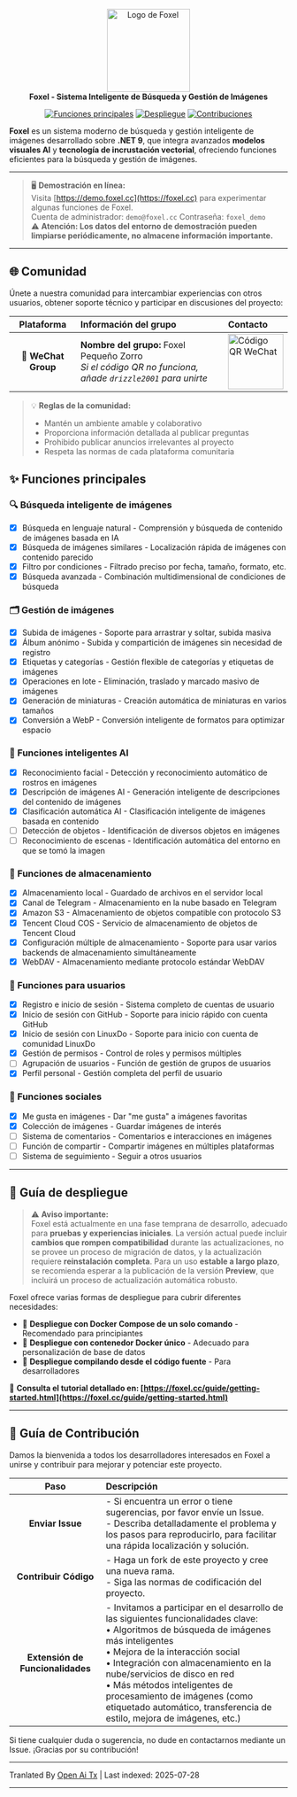 <p align="center">
    <img src="https://raw.githubusercontent.com/DrizzleTime/Foxel/dev/Web/public/logo.png" alt="Logo de Foxel" width="150"><br>
    <strong>Foxel - Sistema Inteligente de Búsqueda y Gestión de Imágenes</strong>
</p>
<p align="center">
    <a href="#-核心功能"><img src="https://img.shields.io/badge/功能-Features-blue?style=for-the-badge" alt="Funciones principales"></a>
    <a href="#-部署指南"><img src="https://img.shields.io/badge/部署-Deploy-orange?style=for-the-badge" alt="Despliegue"></a>
    <a href="#-贡献指南"><img src="https://img.shields.io/badge/贡献-Contribute-brightgreen?style=for-the-badge" alt="Contribuciones"></a>
    
</p>

<p>
    <strong>Foxel</strong> es un sistema moderno de búsqueda y gestión inteligente de imágenes desarrollado sobre <strong>.NET 9</strong>, que integra avanzados <strong>modelos visuales AI</strong> y <strong>tecnología de incrustación vectorial</strong>, ofreciendo funciones eficientes para la búsqueda y gestión de imágenes.
</p>

---

> 🖥️ **Demostración en línea:**  
> Visita [https://demo.foxel.cc](https://foxel.cc) para experimentar algunas funciones de Foxel.  
> Cuenta de administrador: `demo@foxel.cc` Contraseña: `foxel_demo`  
> ⚠️ **Atención: Los datos del entorno de demostración pueden limpiarse periódicamente, no almacene información importante.**

---

## 🌐 Comunidad

Únete a nuestra comunidad para intercambiar experiencias con otros usuarios, obtener soporte técnico y participar en discusiones del proyecto:

|     Plataforma     | Información del grupo                                     | Contacto                                                                   |
|:-----------------:|:--------------------------------------------------------|:--------------------------------------------------------------------------|
| 📱 **WeChat Group** | **Nombre del grupo:** Foxel Pequeño Zorro <br>*Si el código QR no funciona, añade `drizzle2001` para unirte* | <img src="https://foxel.cc/Uploads/wechat.png" alt="Código QR WeChat" width="100"> |

> 💡 **Reglas de la comunidad:**  
> - Mantén un ambiente amable y colaborativo  
> - Proporciona información detallada al publicar preguntas  
> - Prohibido publicar anuncios irrelevantes al proyecto  
> - Respeta las normas de cada plataforma comunitaria

## ✨ Funciones principales

### 🔍 Búsqueda inteligente de imágenes
- [x] Búsqueda en lenguaje natural - Comprensión y búsqueda de contenido de imágenes basada en IA
- [x] Búsqueda de imágenes similares - Localización rápida de imágenes con contenido parecido
- [x] Filtro por condiciones - Filtrado preciso por fecha, tamaño, formato, etc.
- [x] Búsqueda avanzada - Combinación multidimensional de condiciones de búsqueda

### 🗂️ Gestión de imágenes
- [x] Subida de imágenes - Soporte para arrastrar y soltar, subida masiva
- [x] Álbum anónimo - Subida y compartición de imágenes sin necesidad de registro
- [x] Etiquetas y categorías - Gestión flexible de categorías y etiquetas de imágenes
- [x] Operaciones en lote - Eliminación, traslado y marcado masivo de imágenes
- [x] Generación de miniaturas - Creación automática de miniaturas en varios tamaños
- [x] Conversión a WebP - Conversión inteligente de formatos para optimizar espacio

### 🤖 Funciones inteligentes AI
- [x] Reconocimiento facial - Detección y reconocimiento automático de rostros en imágenes
- [x] Descripción de imágenes AI - Generación inteligente de descripciones del contenido de imágenes
- [x] Clasificación automática AI - Clasificación inteligente de imágenes basada en contenido
- [ ] Detección de objetos - Identificación de diversos objetos en imágenes
- [ ] Reconocimiento de escenas - Identificación automática del entorno en que se tomó la imagen

### 💾 Funciones de almacenamiento
- [x] Almacenamiento local - Guardado de archivos en el servidor local
- [x] Canal de Telegram - Almacenamiento en la nube basado en Telegram
- [x] Amazon S3 - Almacenamiento de objetos compatible con protocolo S3
- [x] Tencent Cloud COS - Servicio de almacenamiento de objetos de Tencent Cloud
- [x] Configuración múltiple de almacenamiento - Soporte para usar varios backends de almacenamiento simultáneamente
- [x] WebDAV - Almacenamiento mediante protocolo estándar WebDAV

### 👥 Funciones para usuarios
- [x] Registro e inicio de sesión - Sistema completo de cuentas de usuario
- [x] Inicio de sesión con GitHub - Soporte para inicio rápido con cuenta GitHub
- [x] Inicio de sesión con LinuxDo - Soporte para inicio con cuenta de comunidad LinuxDo
- [x] Gestión de permisos - Control de roles y permisos múltiples
- [ ] Agrupación de usuarios - Función de gestión de grupos de usuarios
- [x] Perfil personal - Gestión completa del perfil de usuario

### 💬 Funciones sociales
- [x] Me gusta en imágenes - Dar "me gusta" a imágenes favoritas
- [x] Colección de imágenes - Guardar imágenes de interés
- [ ] Sistema de comentarios - Comentarios e interacciones en imágenes
- [ ] Función de compartir - Compartir imágenes en múltiples plataformas
- [ ] Sistema de seguimiento - Seguir a otros usuarios

---

## 🚀 Guía de despliegue

> ⚠️ **Aviso importante:**  
> Foxel está actualmente en una fase temprana de desarrollo, adecuado para **pruebas y experiencias iniciales**. La versión actual puede incluir **cambios que rompen compatibilidad** durante las actualizaciones, no se provee un proceso de migración de datos, y la actualización requiere **reinstalación completa**. Para un uso **estable a largo plazo**, se recomienda esperar a la publicación de la versión **Preview**, que incluirá un proceso de actualización automática robusto.

Foxel ofrece varias formas de despliegue para cubrir diferentes necesidades:

- 🐳 **Despliegue con Docker Compose de un solo comando** - Recomendado para principiantes  
- 🐋 **Despliegue con contenedor Docker único** - Adecuado para personalización de base de datos  
- 🔧 **Despliegue compilando desde el código fuente** - Para desarrolladores

📖 **Consulta el tutorial detallado en: [https://foxel.cc/guide/getting-started.html](https://foxel.cc/guide/getting-started.html)**

---
## 🤝 Guía de Contribución

Damos la bienvenida a todos los desarrolladores interesados en Foxel a unirse y contribuir para mejorar y potenciar este proyecto.

|      Paso      | Descripción                                                                                     |
|:------------:|:----------------------------------------------------------------------------------------------|
| **Enviar Issue** | - Si encuentra un error o tiene sugerencias, por favor envíe un Issue.<br>- Describa detalladamente el problema y los pasos para reproducirlo, para facilitar una rápida localización y solución. |
|   **Contribuir Código**   | - Haga un fork de este proyecto y cree una nueva rama.<br>- Siga las normas de codificación del proyecto.                                  |
|   **Extensión de Funcionalidades**   | - Invitamos a participar en el desarrollo de las siguientes funcionalidades clave:<br>• Algoritmos de búsqueda de imágenes más inteligentes<br>• Mejora de la interacción social<br>• Integración con almacenamiento en la nube/servicios de disco en red<br>• Más métodos inteligentes de procesamiento de imágenes (como etiquetado automático, transferencia de estilo, mejora de imágenes, etc.) |

Si tiene cualquier duda o sugerencia, no dude en contactarnos mediante un Issue. ¡Gracias por su contribución!


---

Tranlated By [Open Ai Tx](https://github.com/OpenAiTx/OpenAiTx) | Last indexed: 2025-07-28

---